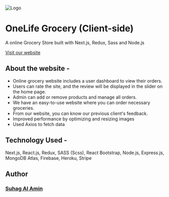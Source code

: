 ![Logo](https://i.ibb.co/4MvCZNN/logo.png)

# OneLife Grocery (Client-side)

A online Grocery Store built with Next.js, Redux, Sass and Node.js

[Visit our website](https://onelife-grocery.vercel.app/)

## About the website -

- Online grocery website includes a user dashboard to view their orders.
- Users can rate the site, and the review will be displayed in the slider on the home page.
- Admin can add or remove products and manage all orders.
- We have an easy-to-use website where you can order necessary groceries.
- From our website, you can know our previous client's feedback.
- Improved performance by optimizing and resizing images
- Used Axios to fetch data

## Technology Used -

Next.js, React.js, Redux, SASS (Scss), React Bootstrap, Node.js, Express.js, MongoDB Atlas, Firebase, Heroku, Stripe

## Author

### [Suhag Al Amin](https://github.com/developer-suhag)
